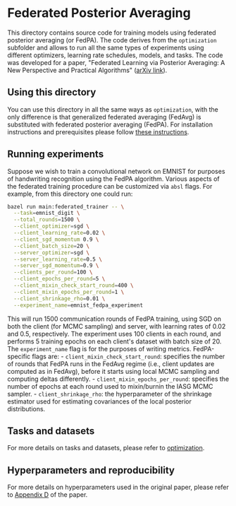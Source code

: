 # Federated Posterior Averaging

This directory contains source code for training models using federated
posterior averaging (or FedPA). The code derives from the `optimization`
subfolder and allows to run all the same types of experiments using different
optimizers, learning rate schedules, models, and tasks. The code was developed
for a paper, "Federated Learning via Posterior Averaging: A New Perspective and
Practical Algorithms" ([arXiv link](https://arxiv.org/abs/2010.05273)).

## Using this directory

You can use this directory in all the same ways as `optimization`, with the only
difference is that generalized federated averaging (FedAvg) is substituted with
federated posterior averaging (FedPA). For installation instructions and
prerequisites please follow
[these instructions](../optimization#using-this-directory).

## Running experiments

Suppose we wish to train a convolutional network on EMNIST for purposes of
handwriting recognition using the FedPA algorithm. Various aspects of the
federated training procedure can be customized via `absl` flags. For example,
from this directory one could run:

```bash
bazel run main:federated_trainer -- \
  --task=emnist_digit \
  --total_rounds=1500 \
  --client_optimizer=sgd \
  --client_learning_rate=0.02 \
  --client_sgd_momentum 0.9 \
  --client_batch_size=20 \
  --server_optimizer=sgd \
  --server_learning_rate=0.5 \
  --server_sgd_momentum=0.9 \
  --clients_per_round=100 \
  --client_epochs_per_round=5 \
  --client_mixin_check_start_round=400 \
  --client_mixin_epochs_per_round=1 \
  --client_shrinkage_rho=0.01 \
  --experiment_name=emnist_fedpa_experiment
```

This will run 1500 communication rounds of FedPA training, using SGD on both the
client (for MCMC sampling) and server, with learning rates of 0.02 and 0.5,
respectively. The experiment uses 100 clients in each round, and performs 5
training epochs on each client's dataset with batch size of 20. The
`experiment_name` flag is for the purposes of writing metrics. FedPA-specific
flags are: - `client_mixin_check_start_round`: specifies the number of rounds
that FedPA runs in the FedAvg regime (i.e., client updates are computed as in
FedAvg), before it starts using local MCMC sampling and computing deltas
differently. - `client_mixin_epochs_per_round`: specifies the number of epochs
at each round used to mixin/burnin the IASG MCMC sampler. -
`client_shrinkage_rho`: the hyperparameter of the shrinkage estimator used for
estimating covariances of the local posterior distributions.

## Tasks and datasets

For more details on tasks and datasets, please refer to
[optimization](../optimization#task-and-dataset-summary).

## Hyperparameters and reproducibility

For more details on hyperparameters used in the original paper, please refer to
[Appendix D](https://arxiv.org/pdf/2010.05273.pdf#page=19) of the paper.

